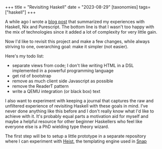 +++
title = "Revisiting Haskell"
date = "2023-08-29"
[taxonomies]
tags=["haskell"]
+++

A while ago I wrote a [blog post](@/fp.md) that summarized my experiences with Haskell, Nix and Purescript. The bottom line is that I wasn't too happy with the mix of technologies since it added a lot of complexity for very little gain.

Now I'd like to revisit this project and make a few changes, while always striving to one, overarching goal: make it simpler (not easier).

Here's my todo list:

- separate views from code; I don't like writing HTML in a DSL implemented in a powerful programming language
- get rid of bootstrap
- remove as much client side Javascript as possible
- remove the ReaderT pattern
- write a QEMU integration (or black box) text

I also want to experiment with keeping a journal that captures the raw and unfiltered experience of revisiting Haskell with these goals in mind. I've never done anything like this before and I don't really know what I'd like to achieve with it. It's probably equal parts a motivation aid for myself and maybe a helpful resource for other beginner Haskellers who feel like everyone else is a PhD wielding type theory wizard.

The first step will be to setup a little prototype in a separate repository where I can experiment with [Heist](http://snapframework.com/docs/tutorials/heist), the templating engine used in [Snap](http://snapframework.com/docs/)

